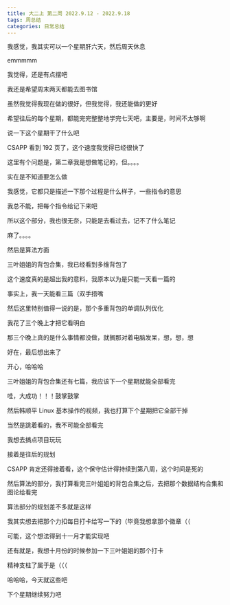 ```yaml
---
title: 大二上 第二周 2022.9.12 - 2022.9.18
tags: 周总结
categories: 日常总结
---
```


我感觉，我其实可以一个星期肝六天，然后周天休息

emmmmm

我觉得，还是有点摆吧

我还是希望周末两天都能去图书馆

虽然我觉得我现在做的很好，但我觉得，我还能做的更好

希望往后的每个星期，都能完完整整地学完七天吧，主要是，时间不太够啊

说一下这个星期干了什么吧

CSAPP 看到 192 页了，这个速度我觉得已经很快了

这里有个问题是，第二章我是想做笔记的，但。。。。

实在是不知道要怎么做

我感觉，它都只是描述一下那个过程是什么样子，一些指令的意思

我总不能，把每个指令给记下来吧

所以这个部分，我也很无奈，只能是去看过去，记不了什么笔记

麻了。。。。

然后是算法方面

三叶姐姐的背包合集，我已经看到多维背包了

这个速度真的是超出我的意料，我原本以为是只能一天看一篇的

事实上，我一天能看三篇（双手捂嘴

然后这里特别值得一说的是，那个多重背包的单调队列优化

我花了三个晚上才把它看明白

那三个晚上真的是什么事情都没做，就搁那对着电脑发呆，想，想，想

好在，最后想出来了

开心，哈哈哈

三叶姐姐的背包合集还有七篇，我应该下一个星期就能全部看完

哇，大成功！！！鼓掌鼓掌

然后韩顺平 Linux 基本操作的视频，我也打算下个星期把它全部干掉

当然是跳着看的，我不可能全部看完

我想去搞点项目玩玩

接着是往后的规划

CSAPP 肯定还得接着看，这个保守估计得持续到第八周，这个时间是死的

然后算法的部分，我打算看完三叶姐姐的背包合集之后，去把那个数据结构合集和图论给看完

算法部分的规划差不多就是这样

我其实想去把那个力扣每日打卡给写一下的（毕竟我想拿那个徽章（（

可能，这个想法得到十一月才能实现吧

还有就是，我想十月份的时候参加一下三叶姐姐的那个打卡

精神支柱了属于是（（（

哈哈哈，今天就这些吧

下个星期继续努力吧